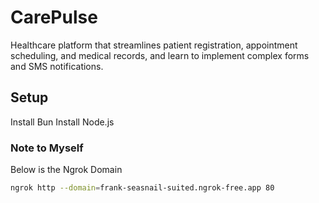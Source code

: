 # CarePulse

Healthcare platform that streamlines patient registration, appointment scheduling, and medical records, and learn to implement complex forms and SMS notifications.

## Setup

Install Bun
Install Node.js

### Note to Myself

Below is the Ngrok Domain

```sh
ngrok http --domain=frank-seasnail-suited.ngrok-free.app 80
```
